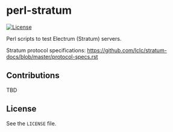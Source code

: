perl-stratum
=========

[![License](https://img.shields.io/badge/license-Apache%20v2-yellow.svg?style=flat)](LICENSE)

Perl scripts to test Electrum (Stratum) servers.

Stratum protocol specifications: https://github.com/lclc/stratum-docs/blob/master/protocol-specs.rst


Contributions
-------------

TBD


License
-------

See the `LICENSE` file.
